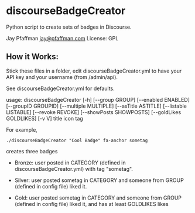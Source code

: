 # discourseBadgeCreator
Python script to create sets of badges in Discourse.

Jay Pfaffman <jay@pfaffman.com>
License: GPL

## How it Works:

Stick these files in a folder, edit discourseBadgeCreator.yml to have
your API key and your username (from /admin/api).

See discourseBadgeCreator.yml for defaults.

usage: discourseBadgeCreator [-h] [--group GROUP] [--enabled ENABLED]
                             [--groupID GROUPID] [--multiple MULTIPLE]
                             [--asTitle ASTITLE] [--listable LISTABLE]
                             [--revoke REVOKE] [--showPosts SHOWPOSTS]
                             [--goldLikes GOLDLIKES] [-v V]
                             title icon tag

For example, 

    ./discourseBadgeCreator "Cool Badge" fa-anchor sometag
	
creates three badges

- Bronze: user posted in CATEGORY (defined in discourseBadgeCreator.yml)
with tag "sometag".

- Silver: user posted sometag in CATEGORY and someone from GROUP
  (defined in config file) liked it.
  
- Gold: user posted sometag in CATEGORY and someone from GROUP
  (defined in config file) liked it, and has at least GOLDLIKES likes
  
  
